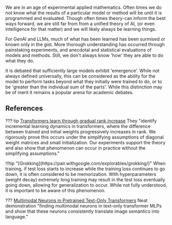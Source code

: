 We are in an age of experimental applied mathematics. Often times we do not know what the results of a particular model or method will be until it is programmed and evaluated. Though often times theory-can inform the best ways forward, we are still far from from a unified theory of AI, (or even intelligence for that matter) and we will likely always be learning things. 

For GenAI and LLMs, much of what has been learned has been surmised or known only in the gist. More thorough understanding has occurred through painstaking experiments, and anecdotal and statistical evaluations of models and methods. Still, we don't always know 'how' they are able to do what they do. 

It is debated that sufficiently large models exhibit 'emergence'. While not always defined universally, this can be considered as the ability for the model to perform tasks beyond what they initially were trained to do, or to be 'greater than the individual sum of the parts'. While this distinction may be of merit it remains a popular arena for academic debates. 


## References


??? tip [Transformers learn through gradual rank increase](https://huggingface.co/papers/2306.07042) 
    They "identify incremental learning dynamics in transformers, where the difference between trained and initial weights progressively increases in rank. We rigorously prove this occurs under the simplifying assumptions of diagonal weight matrices and small initialization. Our experiments support the theory and also show that phenomenon can occur in practice without the simplifying assumptions."

<div class=markdown>
  !!!tip "[Grokking](https://pair.withgoogle.com/explorables/grokking/)"
      When training, if test loss starts to increase while the training loss continues to go down, it is often considered to be memorization. With hyperparameters (weight decay) extremely long training may result in the test loss eventually going down, allowing for generalization to occur. While not fully understood, it is important to be aware of this phenomenon. 
</div>



??? [Multimodal Neurons in Pretrained Text-Only Transformers](https://arxiv.org/pdf/2308.01544.pdf) Neat demonstration "finding multimodal neurons in text-only transformer MLPs and show that these neurons consistently translate image semantics into language."  